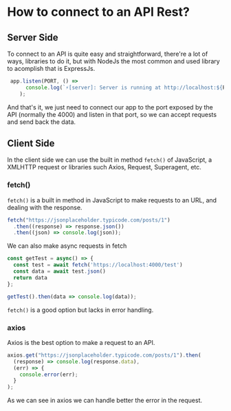 # How to connect to an API Rest?

## Server Side

To connect to an API is quite easy and straightforward, there're a lot of ways, libraries to do it, but with NodeJs the most common and used library to acomplish that is ExpressJs.

```javascript
 app.listen(PORT, () =>
      console.log(`⚡️[server]: Server is running at http://localhost:${PORT}`)
    );
```

And that's it, we just need to connect our app to the port exposed by the API \(normally the 4000\) and listen in that port, so we can accept requests and send back the data.

## Client Side

In the client side we can use the built in method `fetch()` of JavaScript, a XMLHTTP request or libraries such Axios, Request, Superagent, etc.

### fetch\(\)

`fetch()` is a built in method in JavaScript to make requests to an URL, and dealing with the response.

```javascript
fetch("https://jsonplaceholder.typicode.com/posts/1")
  .then((response) => response.json())
  .then((json) => console.log(json));
```

We can also make async requests in fetch

```javascript
const getTest = async() => {
  const test = await fetch('https://localhost:4000/test')
  const data = await test.json()
  return data
};

getTest().then(data => console.log(data));
```

`fetch()` is a good option but lacks in error handling.

### axios

Axios is the best option to make a request to an API.

```javascript
axios.get("https://jsonplaceholder.typicode.com/posts/1").then(
  (response) => console.log(response.data),
  (err) => {
    console.error(err);
  }
);
```

As we can see in axios we can handle better the error in the request.

